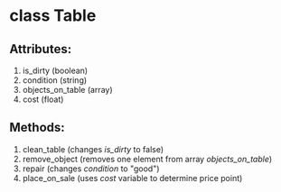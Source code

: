 # class Table

## Attributes:
1. is_dirty (boolean)
2. condition (string)
3. objects_on_table (array)
4. cost (float)

## Methods:
1. clean_table (changes *is_dirty* to false)
2. remove_object (removes one element from array *objects_on_table*)
3. repair (changes *condition* to "good")
4. place_on_sale (uses *cost* variable to determine price point)
